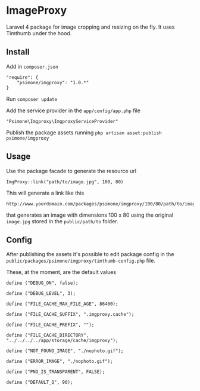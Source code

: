 # ImageProxy  

Laravel 4 package for image cropping and resizing on the fly. It uses Timthumb under the hood.

## Install  

Add in `composer.json`  
```
"require": {
    "psimone/imgproxy": "1.0.*"
}
```

Run `composer update`  

Add the service provider in the `app/config/app.php` file  
```
"Psimone\Imgproxy\ImgproxyServiceProvider"
```

Publish the package assets running `php artisan asset:publish psimone/imgproxy`

## Usage

Use the package facade to generate the resource url
```
ImgProxy::link("path/to/image.jpg", 100, 80)
```
This will generate a link like this
```
http://www.yourdomain.com/packages/psimone/imgproxy/100/80/path/to/image.jpg
```
that generates an image with dimensions 100 x 80 using the original `image.jpg` stored in the `public/path/to` folder.  

## Config

After publishing the assets it's possible to edit package config in the `public/packages/psimone/imgproxy/timthumb-config.php` file.  

These, at the moment, are the default values
```
define ("DEBUG_ON", false);

define ("DEBUG_LEVEL", 3);

define ("FILE_CACHE_MAX_FILE_AGE", 86400);

define ("FILE_CACHE_SUFFIX", ".imgproxy.cache");

define ("FILE_CACHE_PREFIX", "");

define ("FILE_CACHE_DIRECTORY", "../../../../app/storage/cache/imgproxy");

define ("NOT_FOUND_IMAGE", "./nophoto.gif");

define ("ERROR_IMAGE", "./nophoto.gif");

define ("PNG_IS_TRANSPARENT", FALSE);

define ("DEFAULT_Q", 90);
```